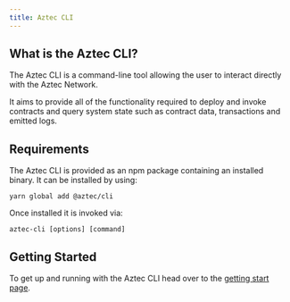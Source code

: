 ```yaml
---
title: Aztec CLI
---
```


## What is the Aztec CLI?

The Aztec CLI is a command-line tool allowing the user to interact directly with the Aztec Network.

It aims to provide all of the functionality required to deploy and invoke contracts and query system state such as contract data, transactions and emitted logs.

## Requirements

The Aztec CLI is provided as an npm package containing an installed binary. It can be installed by using:

`yarn global add @aztec/cli`

Once installed it is invoked via:

`aztec-cli [options] [command]`

## Getting Started

To get up and running with the Aztec CLI head over to the [getting start page](../getting_started/cli.md).
